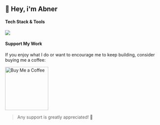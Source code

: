 ## 👋 Hey, i'm <strong>Abner</strong> <br/>

#### Tech Stack & Tools 

<p align="left">
  <a href="https://skillicons.dev">
    <img src="https://skillicons.dev/icons?i=linux,bash,docker,java,spring,nodejs,typescript,next,php,laravel,go,blender,figma" />
  </a>
</p>


#### Support My Work

If you enjoy what I do or want to encourage me to keep building, consider buying me a coffee:

<p>
  <a href="https://www.buymeacoffee.com/abnerjaredh" target="_blank">
    <img src="https://cdn.buymeacoffee.com/buttons/v2/default-yellow.png" alt="Buy Me a Coffee" width="140">
  </a>
</p>

> Any support is greatly appreciated! 🙏
